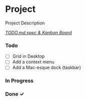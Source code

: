 # Project

Project Description

<em>[TODO.md spec & Kanban Board](https://bit.ly/3fCwKfM)</em>

### Todo

- [ ] Grid in Desktop  
- [ ] Add a context menu  
- [ ] Add a Mac-esque dock (taskbar)  

### In Progress


### Done ✓


